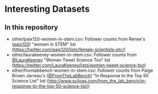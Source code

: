 Interesting Datasets
====================

## In this repository
* other/paix120-women-in-stem.csv: Follower counts from Renee's ([paix120](https://twitter.com/paix120)) "women in STEM" list (https://twitter.com/paix120/lists/female-scientists-etc/)
* other/laurakeeney-women-in-stem.csv: Follower counts from [@LauraKeeney](https://twitter.com/LauraKeeney) "Women Tweet Science Too" list (https://twitter.com/LauraKeeney/lists/women-tweet-science-too)
* other/fromlabbench-women-in-stem.csv: Follower counts from Paige Brown Jarreau's ([@FromTheLabBench](https://twitter.com/FromTheLabBench/)) "In Response to the Top 50 Science List" list (http://www.scilogs.com/from_the_lab_bench/in-response-to-the-top-50-science-list/)
